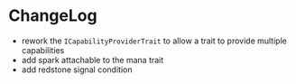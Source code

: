 # ChangeLog

* rework the `ICapabilityProviderTrait` to allow a trait to provide multiple capabilities
* add spark attachable to the mana trait
* add redstone signal condition

